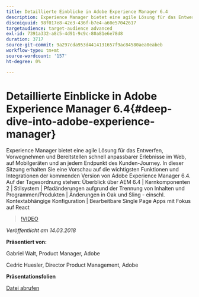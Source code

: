 ```yaml
---
title: Detaillierte Einblicke in Adobe Experience Manager 6.4
description: Experience Manager bietet eine agile Lösung für das Entwerfen, Vorwegnehmen und Bereitstellen schnell anpassbarer Erlebnisse im Web, auf Mobilgeräten und an jedem Endpunkt des Kunden-Journey. In dieser Sitzung erhalten Sie eine Vorschau auf die wichtigsten Funktionen und Integrationen der kommenden Version von Adobe Experience Manager 6.4.
discoiquuid: 98f017e8-42e3-436f-b7e4-a60e57042617
targetaudience: target-audience advanced
exl-id: 7391a332-a8c5-4d91-9c9c-80a81e6e78d8
duration: 3717
source-git-commit: 9a297cda953d4414131657f9ac84580aea0eabeb
workflow-type: tm+mt
source-wordcount: '157'
ht-degree: 0%

---
```


# Detaillierte Einblicke in Adobe Experience Manager 6.4{#deep-dive-into-adobe-experience-manager}

Experience Manager bietet eine agile Lösung für das Entwerfen, Vorwegnehmen und Bereitstellen schnell anpassbarer Erlebnisse im Web, auf Mobilgeräten und an jedem Endpunkt des Kunden-Journey. In dieser Sitzung erhalten Sie eine Vorschau auf die wichtigsten Funktionen und Integrationen der kommenden Version von Adobe Experience Manager 6.4. Auf der Tagesordnung stehen: Überblick über AEM 6.4 | Kernkomponenten 2 | Stilsystem | Pfadänderungen aufgrund der Trennung von Inhalten und Programmen/Produkten | Änderungen in Oak und Sling - einschl. Kontextabhängige Konfiguration | Bearbeitbare Single Page Apps mit Fokus auf React

>[!VIDEO](https://video.tv.adobe.com/v/21749/?quality=9)

*Veröffentlicht am 14.03.2018*

**Präsentiert von:**

Gabriel Walt, Product Manager, Adobe

Cedric Huesler, Director Product Management, Adobe

**Präsentationsfolien**

[Datei abrufen](assets/aem64-developerupdate31418.pdf)

<!--
[Get back to the Overview](https://helpx.adobe.com/experience-manager/kt/eseminars/gems/aem-index.html)
-->
